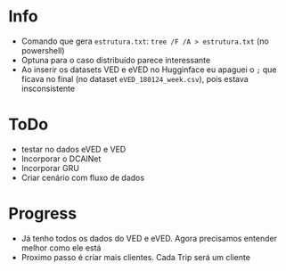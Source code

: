 # Info
* Comando que gera `estrutura.txt`: `tree /F /A > estrutura.txt` (no powershell)
* Optuna para o caso distribuído parece interessante
* Ao inserir os datasets VED e eVED no Hugginface eu apaguei o `;` que ficava no final (no dataset `eVED_180124_week.csv`), pois estava insconsistente

# ToDo
* testar no dados eVED e VED
* Incorporar o DCAINet
* Incorporar GRU
* Criar cenário com fluxo de dados

# Progress
- Já tenho todos os dados do VED e eVED. Agora precisamos entender melhor como ele está
- Proximo passo é criar mais clientes. Cada Trip será um cliente
